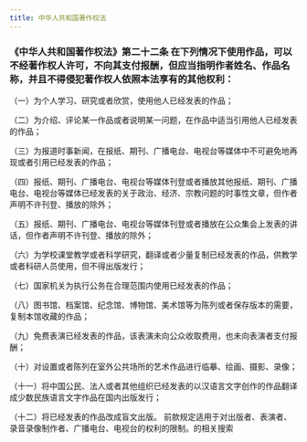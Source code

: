 ```yaml
---
title: 中华人共和国著作权法
---
```


### 《中华人共和国著作权法》第二十二条 在下列情况下使用作品，可以不经著作权人许可，不向其支付报酬，但应当指明作者姓名、作品名称，并且不得侵犯著作权人依照本法享有的其他权利：

（一）为个人学习、研究或者欣赏，使用他人已经发表的作品； 

（二）为介绍、评论某一作品或者说明某一问题，在作品中适当引用他人已经发表的作品； 

（三）为报道时事新闻，在报纸、期刊、广播电台、电视台等媒体中不可避免地再现或者引用已经发表的作品； 

<!--more-->

（四）报纸、期刊、广播电台、电视台等媒体刊登或者播放其他报纸、期刊、广播电台、电视台等媒体已经发表的关于政治、经济、宗教问题的时事性文章，但作者声明不许刊登、播放的除外； 

（五）报纸、期刊、广播电台、电视台等媒体刊登或者播放在公众集会上发表的讲话，但作者声明不许刊登、播放的除外； 

（六）为学校课堂教学或者科学研究，翻译或者少量复制已经发表的作品，供教学或者科研人员使用，但不得出版发行； 

（七）国家机关为执行公务在合理范围内使用已经发表的作品； 

（八）图书馆、档案馆、纪念馆、博物馆、美术馆等为陈列或者保存版本的需要，复制本馆收藏的作品； 

（九）免费表演已经发表的作品，该表演未向公众收取费用，也未向表演者支付报酬； 

（十）对设置或者陈列在室外公共场所的艺术作品进行临摹、绘画、摄影、录像； 

（十一）将中国公民、法人或者其他组织已经发表的以汉语言文字创作的作品翻译成少数民族语言文字作品在国内出版发行；

（十二）将已经发表的作品改成盲文出版。 前款规定适用于对出版者、表演者、录音录像制作者、广播电台、电视台的权利的限制。的相关搜索